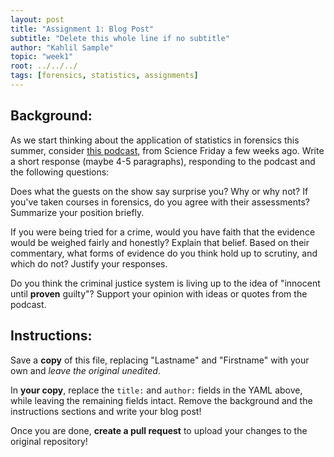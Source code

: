 ```yaml
---
layout: post
title: "Assignment 1: Blog Post"
subtitle: "Delete this whole line if no subtitle"
author: "Kahlil Sample"
topic: "week1"
root: ../../../
tags: [forensics, statistics, assignments]
---
```

 
## Background:

As we start thinking about the application of statistics in forensics this summer, consider [this podcast](http://www.sciencefriday.com/segments/theres-less-science-in-forensic-science-than-you-think/), from Science Friday a few weeks ago. Write a short response (maybe 4-5 paragraphs), responding to the podcast and the following questions:

Does what the guests on the show say surprise you? Why or why not? If you've taken courses in forensics, do you agree with their assessments? Summarize your position briefly. 

If you were being tried for a crime, would you have faith that the evidence would be weighed fairly and honestly? Explain that belief. Based on their commentary, what forms of evidence do you think hold up to scrutiny, and which do not? Justify your responses.

Do you think the criminal justice system is living up to the idea of "innocent until **proven** guilty"? Support your opinion with ideas or quotes from the podcast.

## Instructions:
Save a **copy** of this file, replacing "Lastname" and "Firstname" with your own and *leave the original unedited*.

In **your copy**, replace the `title:` and `author:` fields in the YAML above, while leaving the remaining fields intact. Remove the background and the instructions sections and write your blog post!

Once you are done, **create a pull request** to upload your changes to the original repository!
